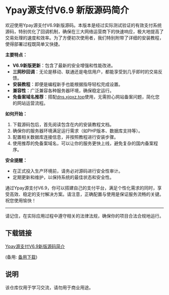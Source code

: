 # Ypay源支付V6.9 新版源码简介

欢迎使用Ypay源支付V6.9新版源码。本版本是经过实际测试验证的有效支付系统源码，特别优化了回调机制，确保在三大网络运营商下的快速响应，极大地提高了交易处理的速度和效率。为了方便初次使用者，我们特别附带了详细的安装教程，使得部署过程既简单又快捷。

**主要特点：**
- **V6.9新版更新**：包含了最新的安全增强和性能改进。
- **三网秒回调**：无论是移动、联通还是电信用户，都能享受到几乎即时的交易反馈。
- **安装教程**：即便是编程新手也能根据指导轻松完成设置。
- **兼容性**：广泛兼容各种服务器环境，确保稳定运行。
- **免备案域名推荐**：搭配[dns.xjqxz.top](http://dns.xjqxz.top)使用，无需担心网站备案问题，简化您的网站运营流程。

**如何开始：**
1. 下载源码包后，首先阅读包含在内的安装教程文档。
2. 确保你的服务器环境满足运行需求（如PHP版本、数据库支持等）。
3. 配置相关数据库连接信息，并按照教程进行安装步骤。
4. 使用推荐的免备案域名，可以让你的服务更快上线，避免复杂的国内备案程序。

**安全提醒：**
- 在正式投入生产环境前，请务必对源码进行安全性审计。
- 定期更新和维护，以保持系统的最佳状态和安全性。

通过Ypay源支付V6.9，你可以搭建自己的支付平台，满足个性化需求的同时，享受高效、稳定的支付解决方案。请注意，正确配置与使用是保证服务流畅的关键。祝您使用愉快！

---

请记住，在实际应用过程中遵守相关的法律法规，确保你的项目合法合规地运行。

## 下载链接
[Ypay源支付V6.9新版源码简介](https://pan.quark.cn/s/b64210b2e440) 

(备用: [备用下载](https://pan.baidu.com/s/1cmt-rsk4VuRjDq4Yp7JWKg?pwd=1234))

## 说明

该仓库仅用于学习交流，请勿用于商业用途。
